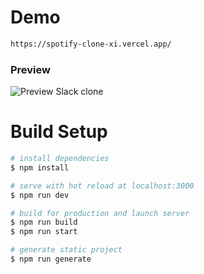 # Demo

```bash
https://spotify-clone-xi.vercel.app/

```

### Preview

![Preview Slack clone](https://i.ibb.co/qBQyKZ3/Capture.png)

# Build Setup

```bash
# install dependencies
$ npm install

# serve with hot reload at localhost:3000
$ npm run dev

# build for production and launch server
$ npm run build
$ npm run start

# generate static project
$ npm run generate
```
